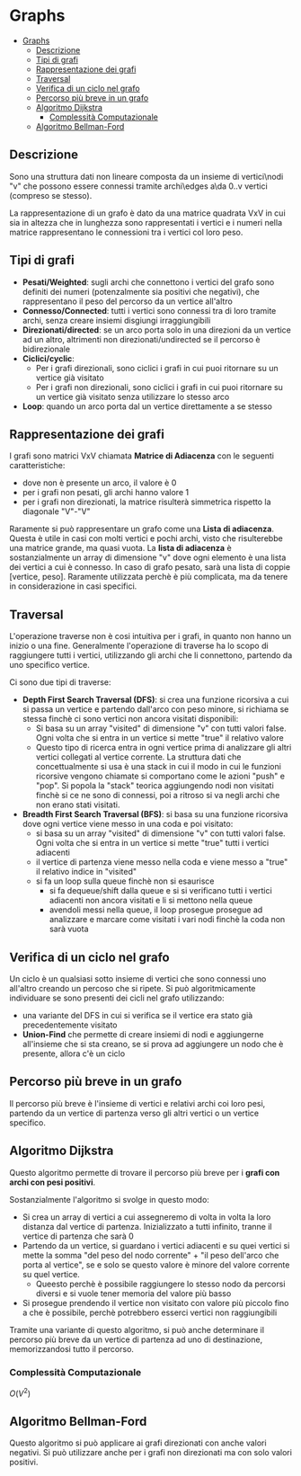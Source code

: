 # Graphs

- [Graphs](#graphs)
  - [Descrizione](#descrizione)
  - [Tipi di grafi](#tipi-di-grafi)
  - [Rappresentazione dei grafi](#rappresentazione-dei-grafi)
  - [Traversal](#traversal)
  - [Verifica di un ciclo nel grafo](#verifica-di-un-ciclo-nel-grafo)
  - [Percorso più breve in un grafo](#percorso-più-breve-in-un-grafo)
  - [Algoritmo Dijkstra](#algoritmo-dijkstra)
    - [Complessità Computazionale](#complessità-computazionale)
  - [Algoritmo Bellman-Ford](#algoritmo-bellman-ford)

## Descrizione

Sono una struttura dati non lineare composta da un insieme di vertici\nodi "v" che possono essere connessi tramite archi\edges a\da 0..v vertici (compreso se stesso).

La rappresentazione di un grafo è dato da una matrice quadrata VxV in cui sia in altezza che in lunghezza sono rappresentati i vertici e i numeri nella matrice rappresentano le connessioni tra i vertici col loro peso.

## Tipi di grafi

- **Pesati/Weighted**: sugli archi che connettono i vertici del grafo sono definiti dei numeri (potenzalmente sia positivi che negativi), che rappresentano il peso del percorso da un vertice all'altro
- **Connesso/Connected**: tutti i vertici sono connessi tra di loro tramite archi, senza creare insiemi disgiungi irraggiungibili
- **Direzionati/directed**: se un arco porta solo in una direzioni da un vertice ad un altro, altrimenti non direzionati/undirected se il percorso è bidirezionale
- **Ciclici/cyclic**:
  - Per i grafi direzionali, sono ciclici i grafi in cui puoi ritornare su un vertice già visitato
  - Per i grafi non direzionali, sono ciclici i grafi in cui puoi ritornare su un vertice già visitato senza utilizzare lo stesso arco
- **Loop**: quando un arco porta dal un vertice direttamente a se stesso

## Rappresentazione dei grafi

I grafi sono matrici VxV chiamata **Matrice di Adiacenza** con le seguenti caratteristiche:

- dove non è presente un arco, il valore è 0
- per i grafi non pesati, gli archi hanno valore 1
- per i grafi non direzionati, la matrice risulterà simmetrica rispetto la diagonale "V"-"V"

Raramente si può rappresentare un grafo come una **Lista di adiacenza**. Questa è utile in casi con molti vertici e pochi archi, visto che risulterebbe una matrice grande, ma quasi vuota. La **lista di adiacenza** è sostanzialmente un array di dimensione "v" dove ogni elemento è una lista dei vertici a cui è connesso. In caso di grafo pesato, sarà una lista di coppie [vertice, peso]. Raramente utilizzata perchè è più complicata, ma da tenere in considerazione in casi specifici.

## Traversal

L'operazione traverse non è cosi intuitiva per i grafi, in quanto non hanno un inizio o una fine. Generalmente l'operazione di traverse ha lo scopo di raggiungere tutti i vertici, utilizzando gli archi che li connettono, partendo da uno specifico vertice.

Ci sono due tipi di traverse:

- **Depth First Search Traversal (DFS)**: si crea una funzione ricorsiva a cui si passa un vertice e partendo dall'arco con peso minore, si richiama se stessa finchè ci sono vertici non ancora visitati disponibili:
  - Si basa su un array "visited" di dimensione "v" con tutti valori false. Ogni volta che si entra in un vertice si mette "true" il relativo valore
  - Questo tipo di ricerca entra in ogni vertice prima di analizzare gli altri vertici collegati al vertice corrente. La struttura dati che concettualmente si usa è una stack in cui il modo in cui le funzioni ricorsive vengono chiamate si comportano come le azioni "push" e "pop". Si popola la "stack" teorica aggiungendo nodi non visitati finchè si ce ne sono di connessi, poi a ritroso si va negli archi che non erano stati visitati.
- **Breadth First Search Traversal (BFS)**: si basa su una funzione ricorsiva dove ogni vertice viene messo in una coda e poi visitato:
  - si basa su un array "visited" di dimensione "v" con tutti valori false. Ogni volta che si entra in un vertice si mette "true" tutti i vertici adiacenti
  - il vertice di partenza viene messo nella coda e viene messo a "true" il relativo indice in "visited"
  - si fa un loop sulla queue finchè non si esaurisce
    - si fa dequeue/shift dalla queue e si si verificano tutti i vertici adiacenti non ancora visitati e li si mettono nella queue
    - avendoli messi nella queue, il loop prosegue prosegue ad analizzare e marcare come visitati i vari nodi finchè la coda non sarà vuota

## Verifica di un ciclo nel grafo

Un ciclo è un qualsiasi sotto insieme di vertici che sono connessi uno all'altro creando un percoso che si ripete.
Si può algoritmicamente individuare se sono presenti dei cicli nel grafo utilizzando:

- una variante del DFS in cui si verifica se il vertice era stato già precedentemente visitato
- **Union-Find** che permette di creare insiemi di nodi e aggiungerne all'insieme che si sta creano, se si prova ad aggiungere un nodo che è presente, allora c'è un ciclo

## Percorso più breve in un grafo

Il percorso più breve è l'insieme di vertici e relativi archi coi loro pesi, partendo da un vertice di partenza verso gli altri vertici o un vertice specifico.

## Algoritmo Dijkstra

Questo algoritmo permette di trovare il percorso più breve per i **grafi con archi con pesi positivi**.

Sostanzialmente l'algoritmo si svolge in questo modo:

- Si crea un array di vertici a cui assegneremo di volta in volta la loro distanza dal vertice di partenza. Inizializzato a tutti infinito, tranne il vertice di partenza che sarà 0
- Partendo da un vertice, si guardano i vertici adiacenti e su quei vertici si mette la somma "del peso del nodo corrente" + "il peso dell'arco che porta al vertice", se e solo se questo valore è minore del valore corrente su quel vertice.
  - Queesto perchè è possibile raggiungere lo stesso nodo da percorsi diversi e si vuole tener memoria del valore più basso
- Si prosegue prendendo il vertice non visitato con valore più piccolo fino a che è possibile, perchè potrebbero esserci vertici non raggiungibili

Tramite una variante di questo algoritmo, si può anche determinare il percorso più breve da un vertice di partenza ad uno di destinazione, memorizzandosi tutto il percorso.

### Complessità Computazionale

$O(V^2)$

## Algoritmo Bellman-Ford

Questo algoritmo si può applicare ai grafi direzionati con anche valori negativi. Si può utilizzare anche per i grafi non direzionati ma con solo valori positivi.
